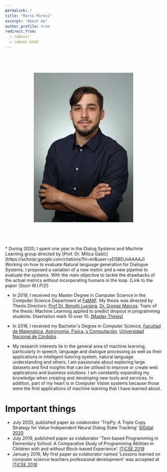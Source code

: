 ```yaml
---
permalink: /
title: "Marco Moresi"
excerpt: "About me"
author_profile: true
redirect_from: 
  - /about/
  - /about.html
---
```


<p align="center">
  <!-- <img src="images/profile.jpg" alt="profile" style="width: 450px;"/>  -->
  <img src="images/profile.jpg" alt="profile" style="width: 400px; transform: scale(0.8);"/>
</p>
* During 2020, I spent one year in the Dialog Systems and Machine Learning group directed by [Prof. Dr. Milica Gašić](https://scholar.google.com/citations?hl=en&user=yDSBDJoAAAAJ) Working on how to evaluate Natural language generation for Dialogue Systems. I proposed a variation of a new metric and a new pipeline to evaluate the systems. With the main objective to tackle the drawbacks of the actual metrics without incorporating humans in the loop. [Link to the paper (Soon W.I.P)]()

* In 2019, I received my Master Degree in Computer Science in the Computer Science Department at [FaMAF](www.famaf.unc.edu.ar). My thesis was directed by  Thesis Directors: [Prof Dr. Benotti Luciana](https://benotti.github.io/), [Dr. Gomez Marcos](https://scholar.google.com.ar/citations?user=FTHzyOEAAAAJ&hl=en). Topic of the thesis: Machine Learning applied to predict dropout in programming students. Disertation mark 10 over 10. [[Master Thesis]](files/moresi_msc_thesis.pdf)


* In 2016, I received my Bachelor's Degree in Computer Science, [Facultad de Matemática, Astronomía, Física, y Computación](www.famaf.unc.edu.ar), [Universidad Nacional de Córdoba](https://www.unc.edu.ar/).

* My research interests lie in the general area of machine learning, particularly in speech, language and dialogue processing as well as their applications in intelligent tutoring system, natural language understanding and others. I am passionate about exploring large datasets and find insights that can
be utilised to improve or create web applications and business solutions. I am constantly
expanding my knowledge when creating and developing new tools and services. In addition, part of my heart is in Computer Vision systems because those were the first applications of machine learning that I have learned about.


# Important things
* July 2020, published paper as colaborator 'TripPy: A Triple Copy Strategy for Value Independent Neural Dialog State Tracking' [SIGdial 2020](https://www.sigdial.org/files/workshops/conference21/pdf/2020.sigdial-1.4.pdf)
* July 2019, published paper as colaborator 'Text-based Programming in Elementary School: A Comparative Study of Programming Abilities in Children with and without Block-based Experience'. [ITiCSE 2019](https://www.researchgate.net/profile/Marcos_Gomez9/publication/334579723_Text-based_Programming_in_Elementary_School_A_Comparative_Study_of_Programming_Abilities_in_Children_with_and_without_Block-based_Experience/links/5d40384b299bf1995b564625/Text-based-Programming-in-Elementary-School-A-Comparative-Study-of-Programming-Abilities-in-Children-with-and-without-Block-based-Experience.pdf)
* January 2016, My first paper as colaborator named 'Lessons learned on computer science teachers professional development' was accepted at [ITiCSE 2016](http://ucsp.edu.pe/iticse2016/)